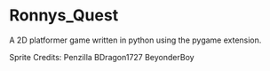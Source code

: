 # Ronnys_Quest
A 2D platformer game written in python using the pygame extension.

Sprite Credits:
Penzilla
BDragon1727
BeyonderBoy
